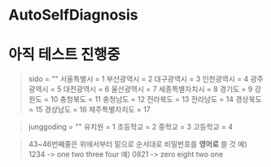 # AutoSelfDiagnosis
# 아직 테스트 진행중

> sido = ""
> 서울특별시 = 1
> 부산광역시 = 2
> 대구광역시 = 3
> 인천광역시 = 4
> 광주광역시 = 5
> 대전광역시 = 6
> 울산광역시 = 7
> 세종특별자치시 = 8
> 경기도 = 9
> 강원도 = 10
> 충청북도 = 11
> 충청남도 = 12
> 전라북도 = 13
> 전라남도 = 14
> 경상북도 = 15
> 경상남도 = 16
> 제주특별자치도 = 17

> junggoding = ""
> 유치원 = 1
> 초등학교 = 2
> 중학교 = 3
> 고등학교 = 4

> 43~46번째줄은 위에서부터 밑으로 순서대로 비밀번호를 **영어로** 쓸 것
> 예) 1234 -> one two three four
> 예) 0821 -> zero eight two one
